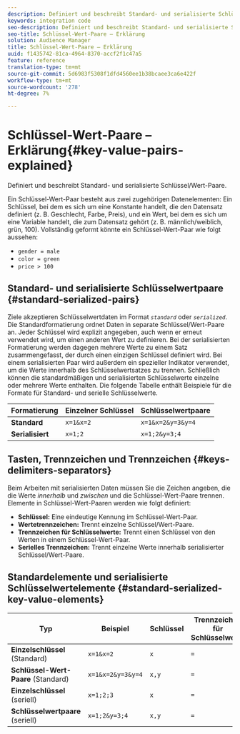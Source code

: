 ```yaml
---
description: Definiert und beschreibt Standard- und serialisierte Schlüssel/Wert-Paare.
keywords: integration code
seo-description: Definiert und beschreibt Standard- und serialisierte Schlüssel/Wert-Paare.
seo-title: Schlüssel-Wert-Paare – Erklärung
solution: Audience Manager
title: Schlüssel-Wert-Paare – Erklärung
uuid: f1435742-81ca-4964-8370-accf2f1c47a5
feature: reference
translation-type: tm+mt
source-git-commit: 5d6983f5308f1dfd4560ee1b38bcaee3ca6e422f
workflow-type: tm+mt
source-wordcount: '278'
ht-degree: 7%

---
```



# Schlüssel-Wert-Paare – Erklärung{#key-value-pairs-explained}

Definiert und beschreibt Standard- und serialisierte Schlüssel/Wert-Paare.

<!-- 

c_key_value_explained.xml

 -->

Ein Schlüssel-Wert-Paar besteht aus zwei zugehörigen Datenelementen: Ein Schlüssel, bei dem es sich um eine Konstante handelt, die den Datensatz definiert (z. B. Geschlecht, Farbe, Preis), und ein Wert, bei dem es sich um eine Variable handelt, die zum Datensatz gehört (z. B. männlich/weiblich, grün, 100). Vollständig geformt könnte ein Schlüssel-Wert-Paar wie folgt aussehen:

* `gender = male`
* `color = green`
* `price > 100`

## Standard- und serialisierte Schlüsselwertpaare {#standard-serialized-pairs}

Ziele akzeptieren Schlüsselwertdaten im Format *`standard`* oder *`serialized`*. Die Standardformatierung ordnet Daten in separate Schlüssel/Wert-Paare an. Jeder Schlüssel wird explizit angegeben, auch wenn er erneut verwendet wird, um einen anderen Wert zu definieren. Bei der serialisierten Formatierung werden dagegen mehrere Werte zu einem Satz zusammengefasst, der durch einen einzigen Schlüssel definiert wird. Bei einem serialisierten Paar wird außerdem ein spezieller Indikator verwendet, um die Werte innerhalb des Schlüsselwertsatzes zu trennen. Schließlich können die standardmäßigen und serialisierten Schlüsselwerte einzelne oder mehrere Werte enthalten. Die folgende Tabelle enthält Beispiele für die Formate für Standard- und serielle Schlüsselwerte.

| Formatierung | Einzelner Schlüssel | Schlüsselwertpaare |
|---|---|---|
| **Standard** | `x=1&x=2` | `x=1&x=2&y=3&y=4` |
| **Serialisiert** | `x=1;2` | `x=1;2&y=3;4` |



## Tasten, Trennzeichen und Trennzeichen {#keys-delimiters-separators}

Beim Arbeiten mit serialisierten Daten müssen Sie die Zeichen angeben, die die Werte *innerhalb* und *zwischen* und die Schlüssel-Wert-Paare trennen. Elemente in Schlüssel-Wert-Paaren werden wie folgt definiert:

* **Schlüssel:** Eine eindeutige Kennung im Schlüssel-Wert-Paar.
* **Wertetrennzeichen:** Trennt einzelne Schlüssel/Wert-Paare.
* **Trennzeichen für Schlüsselwerte:** Trennt einen Schlüssel von den Werten in einem Schlüssel-Wert-Paar.
* **Serielles Trennzeichen:** Trennt einzelne Werte innerhalb serialisierter Schlüssel/Wert-Paare.

## Standardelemente und serialisierte Schlüsselwertelemente {#standard-serialized-key-value-elements}


| Typ | Beispiel | Schlüssel | Trennzeichen für Schlüsselwerte | Trennzeichen für Schlüsselwerte | Serielle Trennlinie |
---------|----------|---------|---------|----------|---------
| **Einzelschlüssel**  (Standard) | `x=1&x=2` | `x` | `=` | `&` | Keine |
| **Schlüssel-Wert-Paare** (Standard) | `x=1&x=2&y=3&y=4` | `x,y` | `=` | `&` | Keine |
| **Einzelschlüssel**  (seriell) | `x=1;2;3` | `x` | `=` | Keine | `;` |
| **Schlüsselwertpaare**  (seriell) | `x=1;2&y=3;4` | `x,y` | `=` | `&` | `;` |
